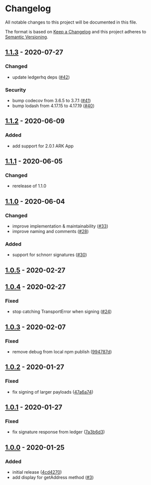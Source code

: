 # Changelog

All notable changes to this project will be documented in this file.

The format is based on [Keep a Changelog](http://keepachangelog.com/en/1.0.0/)
and this project adheres to [Semantic Versioning](http://semver.org/spec/v2.0.0.html).

## [1.1.3] - 2020-07-27

### Changed

-   update ledgerhq deps ([#42])

### Security

-   bump codecov from 3.6.5 to 3.7.1 ([#41])
-   bump lodash from 4.17.15 to 4.17.19 ([#40])

## [1.1.2] - 2020-06-09

### Added

-   add support for 2.0.1 ARK App

## [1.1.1] - 2020-06-05

### Changed

-   rerelease of 1.1.0

## [1.1.0] - 2020-06-04

### Changed

-   improve implementation & maintainability ([#33])
-   improve naming and comments ([#28])

### Added

-   support for schnorr signatures ([#30])

## [1.0.5] - 2020-02-27

## [1.0.4] - 2020-02-27

### Fixed

-   stop catching TransportError when signing ([#24])

## [1.0.3] - 2020-02-07

### Fixed

-   remove debug from local npm publish ([994787d])

## [1.0.2] - 2020-01-27

### Fixed

-   fix signing of larger payloads ([47a6a74])

## [1.0.1] - 2020-01-27

### Fixed

-   fix signature response from ledger ([7a3b6d3])

## [1.0.0] - 2020-01-25

### Added

-   initial release ([4cd4270])
-   add display for getAddress method ([#3])

[#3]: https://github.com/ArkEcosystem/ledger-transport/pull/3
[4cd4270]: https://github.com/ArkEcosystem/ledger-transport/tree/4cd4270b383a7bf819d825f0cf1f65dec060ec2a
[1.0.0]: https://github.com/ArkEcosystem/ledger-transport/tree/4cd4270b383a7bf819d825f0cf1f65dec060ec2a
[7a3b6d3]: https://github.com/ArkEcosystem/ledger-transport/tree/7a3b6d3d1dcc908254237c3b30937fb39a5b84dd
[1.0.1]: https://github.com/ArkEcosystem/ledger-transport/compare/4cd4270b383a7bf819d825f0cf1f65dec060ec2a...4efa6f3bedad91f25b0667d30171e2c3cac3a1b0
[47a6a74]: https://github.com/ArkEcosystem/ledger-transport/tree/47a6a74be15e4b64786b4b52327c6d235a76b62e
[1.0.2]: https://github.com/ArkEcosystem/ledger-transport/compare/4efa6f3bedad91f25b0667d30171e2c3cac3a1b0...f8787d51667e6ceaacd3a23e2d3414225291224c
[994787d]: https://github.com/ArkEcosystem/ledger-transport/tree/994787d9c3b4ef3b4cffb95a6331bd47722c13f1
[1.0.3]: https://github.com/ArkEcosystem/ledger-transport/compare/f8787d51667e6ceaacd3a23e2d3414225291224c...1495fcf49ea6d1f3a5f218d46a4d4df156bffc57
[#24]: https://github.com/ArkEcosystem/ledger-transport/pull/24
[1.0.4]: https://github.com/ArkEcosystem/ledger-transport/compare/1495fcf49ea6d1f3a5f218d46a4d4df156bffc57...d6ccab2697891db6472355d1ff2d76bbc89e6e08
[1.0.5]: https://github.com/ArkEcosystem/ledger-transport/compare/d6ccab2697891db6472355d1ff2d76bbc89e6e08...cf7d9a6679b4db74c07c50155549882f1737b87e
[#28]: https://github.com/ArkEcosystem/ledger-transport/pull/28
[#33]: https://github.com/ArkEcosystem/ledger-transport/pull/33
[#30]: https://github.com/ArkEcosystem/ledger-transport/pull/33
[1.1.0]: https://github.com/ArkEcosystem/ledger-transport/compare/cf7d9a6679b4db74c07c50155549882f1737b87e...4ead4c126f6b92ad7539c9c23bfa52651e82c577
[1.1.1]: https://github.com/ArkEcosystem/ledger-transport/compare/4ead4c126f6b92ad7539c9c23bfa52651e82c577...518e599166afc96cb4f2088158ad316d810d7b77
[1.1.2]: https://github.com/ArkEcosystem/ledger-transport/compare/518e599166afc96cb4f2088158ad316d810d7b77...55809fe49e6d76961303c8162e29619a8ab921d8
[#40]: https://github.com/ArkEcosystem/ledger-transport/pull/40
[#41]: https://github.com/ArkEcosystem/ledger-transport/pull/41
[#42]: https://github.com/ArkEcosystem/ledger-transport/pull/42
[1.1.3]: https://github.com/ArkEcosystem/ledger-transport/compare/55809fe49e6d76961303c8162e29619a8ab921d8...1.1.3
